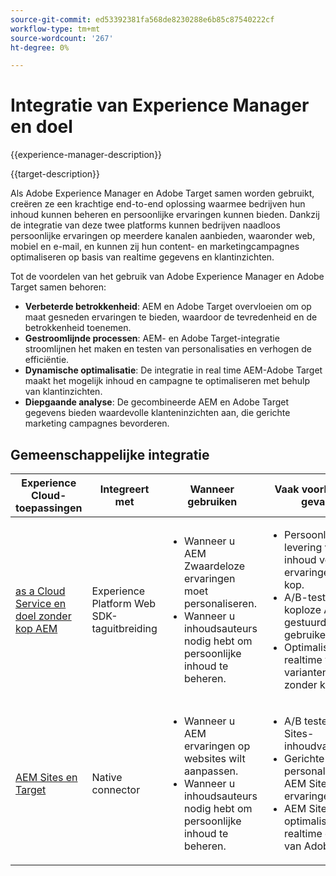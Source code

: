 ```yaml
---
source-git-commit: ed53392381fa568de8230288e6b85c87540222cf
workflow-type: tm+mt
source-wordcount: '267'
ht-degree: 0%

---
```



# Integratie van Experience Manager en doel

{{experience-manager-description}}

{{target-description}}

Als Adobe Experience Manager en Adobe Target samen worden gebruikt, creëren ze een krachtige end-to-end oplossing waarmee bedrijven hun inhoud kunnen beheren en persoonlijke ervaringen kunnen bieden. Dankzij de integratie van deze twee platforms kunnen bedrijven naadloos persoonlijke ervaringen op meerdere kanalen aanbieden, waaronder web, mobiel en e-mail, en kunnen zij hun content- en marketingcampagnes optimaliseren op basis van realtime gegevens en klantinzichten.

Tot de voordelen van het gebruik van Adobe Experience Manager en Adobe Target samen behoren:

+ **Verbeterde betrokkenheid**: AEM en Adobe Target overvloeien om op maat gesneden ervaringen te bieden, waardoor de tevredenheid en de betrokkenheid toenemen.
+ **Gestroomlijnde processen**: AEM- en Adobe Target-integratie stroomlijnen het maken en testen van personalisaties en verhogen de efficiëntie.
+ **Dynamische optimalisatie**: De integratie in real time AEM-Adobe Target maakt het mogelijk inhoud en campagne te optimaliseren met behulp van klantinzichten.
+ **Diepgaande analyse**: De gecombineerde AEM en Adobe Target gegevens bieden waardevolle klanteninzichten aan, die gerichte marketing campagnes bevorderen.

## Gemeenschappelijke integratie

<table>
    <thead>
        <tr>
            <th>Experience Cloud-toepassingen</th>
            <th>Integreert met</th>
            <th>Wanneer gebruiken</th>
            <th>Vaak voorkomende gevallen</th>
        </tr>
    </thead>
    <tbody>
        <tr>
            <td><a href="https://experienceleague.adobe.com/docs/experience-manager-learn/cloud-service/integrations/target.html" target="_blank" rel="noreferrer">as a Cloud Service en doel zonder kop AEM</a></td>
            <td>Experience Platform Web SDK-taguitbreiding</td>
            <td>
              <ul>
                <li>Wanneer u AEM Zwaardeloze ervaringen moet personaliseren.</li>
                <li>Wanneer u inhoudsauteurs nodig hebt om persoonlijke inhoud te beheren.</li>
              </ul>
            </td>
            <td>
                <ul>
                  <li>Persoonlijke levering van inhoud voor AEM ervaringen zonder kop.</li>
                  <li>A/B-tests op koploze AEM-gestuurde gebruikerservaring.</li>
                  <li>Optimalisatie in realtime van varianten in inhoud zonder kop AEM.</li>
                </ul>
            </td>
        </tr>
        <tr>
            <td><a href="https://experienceleague.adobe.com/docs/experience-manager-learn/sites/integrations/target/overview.html" target="_blank" rel="noreferrer">AEM Sites en Target</a></td>
            <td>Native connector</td>
            <td>
                <ul>
                    <li>Wanneer u AEM ervaringen op websites wilt aanpassen.</li>
                    <li>Wanneer u inhoudsauteurs nodig hebt om persoonlijke inhoud te beheren.</li>
                </ul>
            </td>
            <td>
              <ul>
                <li>A/B testen op AEM Sites-inhoudvariaties.</li>
                <li>Gerichte personalisatie van AEM Sites-ervaringen.</li>
                <li>AEM Sites optimaliseren met realtime gegevens van Adobe Target.</li>
              </ul>
            </td>
        </tr>
    </tbody>          
</table>
